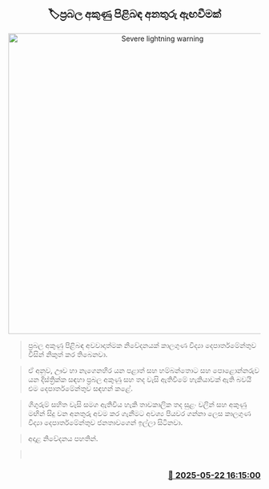 <p align='center'><b><h2 align='center' title='Severe lightning warning'>🏷ප්‍රබල අකුණු පිළිබඳ අනතුරු ඇඟවීමක්</h2></b></p>
<p align='center'><img src='https://helakuru.sgp1.cdn.digitaloceanspaces.com/esana/images/lib/weather-warning[1].jpg' width='600' alt='Severe lightning warning'></p>

> ප්‍රබල අකුණු පිළිබඳ අවවාදාත්මක නිවේදනයක් කාලගුණ විද්‍යා දෙපාර්තමේන්තුව විසින් නිකුත් කර තිබෙනවා.

> ඒ අනුව, ඌව හා නැගෙනහිර යන පළාත් සහ හම්බන්තොට සහ පොළොන්නරුව යන දිස්ත්‍රික්ක සඳහා ප්‍රබල අකුණු සහ තද වැසි ඇතිවීමේ හැකියාවක් ඇති බවයි එම දෙපාර්තමේන්තුව සඳහන් කළේ.

> ගිගුරුම් සහිත වැසි සමග ඇතිවිය හැකි තාවකාලික තද සුළං වලින් සහ අකුණු මඟින් සිදු වන අනතුරු අවම කර ගැනීමට අවශ්‍ය පියවර ගන්නා ලෙස කාලගුණ විද්‍යා දෙපාර්තමේන්තුව ජනතාවගෙන් ඉල්ලා සිටිනවා.

> අදාළ නිවේදනය පහතින්.

>  



<h3 align='right'><a href='https://www.helakuru.lk/esana/p/110341/'>📅 2025-05-22 16:15:00</a></h3>
